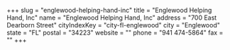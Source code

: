 +++
slug = "englewood-helping-hand-inc"
title = "Englewood Helping Hand, Inc"
name = "Englewood Helping Hand, Inc"
address = "700 East Dearborn Street"
cityIndexKey = "city-fl-englewood"
city = "Englewood"
state = "FL"
postal = "34223"
website = ""
phone = "941 474-5864"
fax = ""
+++
